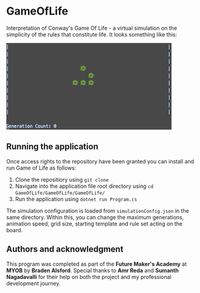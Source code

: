 # GameOfLife

Interpretation of Conway's Game Of Life - a virtual simulation on the simplicity of the rules that constitute life. It looks something like this:

![](Glider.gif)

## Running the application
Once access rights to the repository have been granted you can install and run Game of Life as follows:

1. Clone the repositiory using ``git clone``
2. Navigate into the application file root directory using ``cd GameOfLife/GameOfLife/GameOfLife/``
3. Run the application using ``dotnet run Program.cs``

The simulation configuration is loaded from ``simulationConfig.json`` in the same directory. Within this, you can change the maximum generations, animation speed, grid size, starting template and rule set acting on the board.

## Authors and acknowledgment

This program was completed as part of the **Future Maker's Academy** at **MYOB** by **Braden Alsford**. 
Special thanks to **Amr Reda** and **Sumanth Nagadavalli** for their help on both the project and my professional development journey. 
